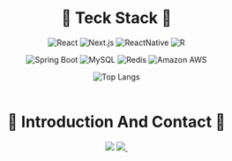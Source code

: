 <div align="center">

# :orange: Teck Stack :orange:<br/>
<p align="center">
  <img alt="React" src="https://img.shields.io/badge/React-61daf0?style=flat-square&logo=React&logoColor=white">
  <img alt="Next.js" src="https://img.shields.io/badge/Next.js-000000?style=flat-square&logo=Next.js&logoColor=white">
  <img alt="ReactNative" src="https://img.shields.io/badge/React Native-61dafb?style=flat-square&logo=React&logoColor=white">
  <img alt="R" src="https://img.shields.io/badge/R-276DC3?style=flat-square&logo=R&logoColor=white">
</p>
<p align="center">
  <img alt="Spring Boot" src="https://img.shields.io/badge/Spring Boot-6db33f?style=flat-square&logo=Spring Boot&logoColor=white">
  <img alt="MySQL" src="https://img.shields.io/badge/MySQL-4479A1?style=flat-square&logo=MySQL&logoColor=white">
  <img alt="Redis" src="https://img.shields.io/badge/Redis-dc382d?style=flat-square&logo=Redis&logoColor=white">
  <img alt="Amazon AWS" src="https://img.shields.io/badge/Amazon AWS-232F3E?style=flat-square&logo=Amazon AWS&logoColor=white">
</p>

![Top Langs](https://github-readme-stats.vercel.app/api/top-langs/?username=wodnd0131&layout=compact)
<br/>
<br/>


# :orange: Introduction And Contact :orange:<br/>
<a href="wodnd0131.notion.site" target="_blank">
<img src="https://img.shields.io/badge/Introduction-000000?style=for-the-badge&logo=notion&logoColor=FFFFFF"/></a>
  <a href="mailto:wodnd0131@gmail.com">
    <img
      src="https://img.shields.io/badge/GMail-D14836?style=for-the-badge&logo=gmail&logoColor=white"/>&nbsp
  </a>
<br/>
</div>  
